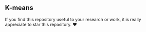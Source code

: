 ## K-means



If you find this repository useful to your research or work, it is really appreciate to star this repository.​ :heart: